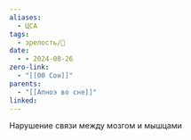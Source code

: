 ```yaml
---
aliases:
  - ЦСА
tags:
  - зрелость/🌱
date:
  - - 2024-08-26
zero-link:
  - "[[00 Сон]]"
parents:
  - "[[Апноэ во сне]]"
linked:
---
```

Нарушение связи между мозгом и мышцами